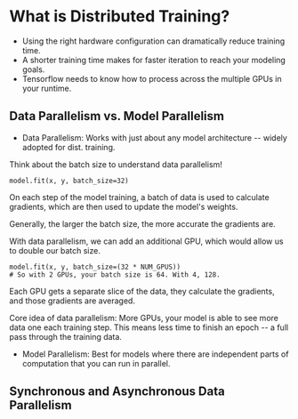 # What is Distributed Training?

- Using the right hardware configuration can dramatically reduce training time. 
- A shorter training time makes for faster iteration to reach your modeling goals. 
- Tensorflow needs to know how to process across the multiple GPUs in your runtime. 

## Data Parallelism vs. Model Parallelism 

- Data Parallelism: Works with just about any model architecture -- widely adopted for dist. training. 

Think about the batch size to understand data parallelism! 

```
model.fit(x, y, batch_size=32)
```

On each step of the model training, a batch of data is used to calculate gradients, which are then used to update the model's weights.  

Generally, the larger the batch size, the more accurate the gradients are. 

With data parallelism, we can add an additional GPU, which would allow us to double our batch size.

```
model.fit(x, y, batch_size=(32 * NUM_GPUS))
# So with 2 GPUs, your batch size is 64. With 4, 128. 
```

Each GPU gets a separate slice of the data, they calculate the gradients, and those gradients are averaged. 

Core idea of data parallelism: More GPUs, your model is able to see more data one each training step. This means less time to finish an epoch -- a full pass through the training data. 

- Model Parallelism: Best for models where there are independent parts of computation that you can run in parallel. 



## Synchronous and Asynchronous Data Parallelism 